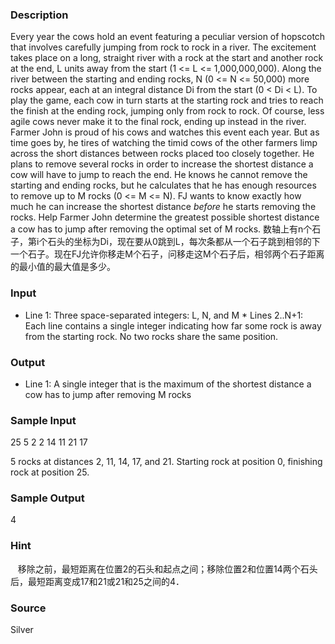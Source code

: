 
### Description
Every year the cows hold an event featuring a peculiar version of hopscotch that involves carefully jumping from rock to rock in a river. The excitement takes place on a long, straight river with a rock at the start and another rock at the end, L units away from the start (1 <= L <= 1,000,000,000). Along the river between the starting and ending rocks, N (0 <= N <= 50,000) more rocks appear, each at an integral distance Di from the start (0 < Di < L). To play the game, each cow in turn starts at the starting rock and tries to reach the finish at the ending rock, jumping only from rock to rock. Of course, less agile cows never make it to the final rock, ending up instead in the river. Farmer John is proud of his cows and watches this event each year. But as time goes by, he tires of watching the timid cows of the other farmers limp across the short distances between rocks placed too closely together. He plans to remove several rocks in order to increase the shortest distance a cow will have to jump to reach the end. He knows he cannot remove the starting and ending rocks, but he calculates that he has enough resources to remove up to M rocks (0 <= M <= N). FJ wants to know exactly how much he can increase the shortest distance *before* he starts removing the rocks. Help Farmer John determine the greatest possible shortest distance a cow has to jump after removing the optimal set of M rocks. 
数轴上有n个石子，第i个石头的坐标为Di，现在要从0跳到L，每次条都从一个石子跳到相邻的下一个石子。现在FJ允许你移走M个石子，问移走这M个石子后，相邻两个石子距离的最小值的最大值是多少。
### Input
* Line 1: Three space-separated integers: L, N, and M * Lines 2..N+1: Each line contains a single integer indicating how far some rock is away from the starting rock. No two rocks share the same position. 
### Output
* Line 1: A single integer that is the maximum of the shortest distance a cow has to jump after removing M rocks 
### Sample Input
25 5 2
2
14
11
21
17

5 rocks at distances 2, 11, 14, 17, and 21. Starting rock at position
0, finishing rock at position 25.

### Sample Output
4

### Hint
   移除之前，最短距离在位置2的石头和起点之间；移除位置2和位置14两个石头后，最短距离变成17和21或21和25之间的4．
### Source
Silver